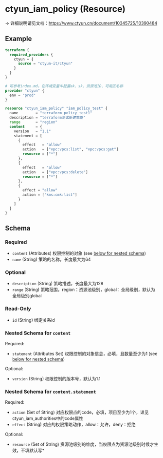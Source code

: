 # ctyun_iam_policy (Resource)
-> 详细说明请见文档：https://www.ctyun.cn/document/10345725/10390484



## Example

```terraform
terraform {
  required_providers {
    ctyun = {
      source = "ctyun-it/ctyun"
    }
  }
}

# 可参考index.md，在环境变量中配置ak、sk、资源池ID、可用区名称
provider "ctyun" {
  env = "prod"
}

resource "ctyun_iam_policy" "iam_policy_test" {
  name        = "terraform_policy_test1"
  description = "terraform测试新建策略"
  range       = "region"
  content     = {
    version   = "1.1"
    statement = [
      {
        effect   = "allow"
        action   = ["vpc:vpcs:list", "vpc:vpcs:get"]
        resource = ["*"]
      },
      {
        effect   = "allow"
        action   = ["vpc:vpcs:delete"]
        resource = ["*"]
      },
      {
        effect = "allow"
        action = ["kms:cmk:list"]
      }
    ]
  }
}
```

<!-- schema generated by tfplugindocs -->
## Schema

### Required

- `content` (Attributes) 权限控制的对象 (see [below for nested schema](#nestedatt--content))
- `name` (String) 策略的名称，长度最大为64

### Optional

- `description` (String) 策略描述，长度最大为128
- `range` (String) 策略范围，region：资源池级别，global：全局级别，默认为全局级别global

### Read-Only

- `id` (String) 绑定关系id

<a id="nestedatt--content"></a>
### Nested Schema for `content`

Required:

- `statement` (Attributes Set) 权限控制的对象信息，必填，且数量至少为1 (see [below for nested schema](#nestedatt--content--statement))

Optional:

- `version` (String) 权限控制的版本号，默认为1.1

<a id="nestedatt--content--statement"></a>
### Nested Schema for `content.statement`

Required:

- `action` (Set of String) 对应权限点的code，必填，项目至少为1个，详见ctyun_iam_authorities中的code属性
- `effect` (String) 对应的权限策略动作，allow：允许，deny：拒绝

Optional:

- `resource` (Set of String) 资源池级别的维度，当权限点为资源池级别时候才生效，不填默认写*